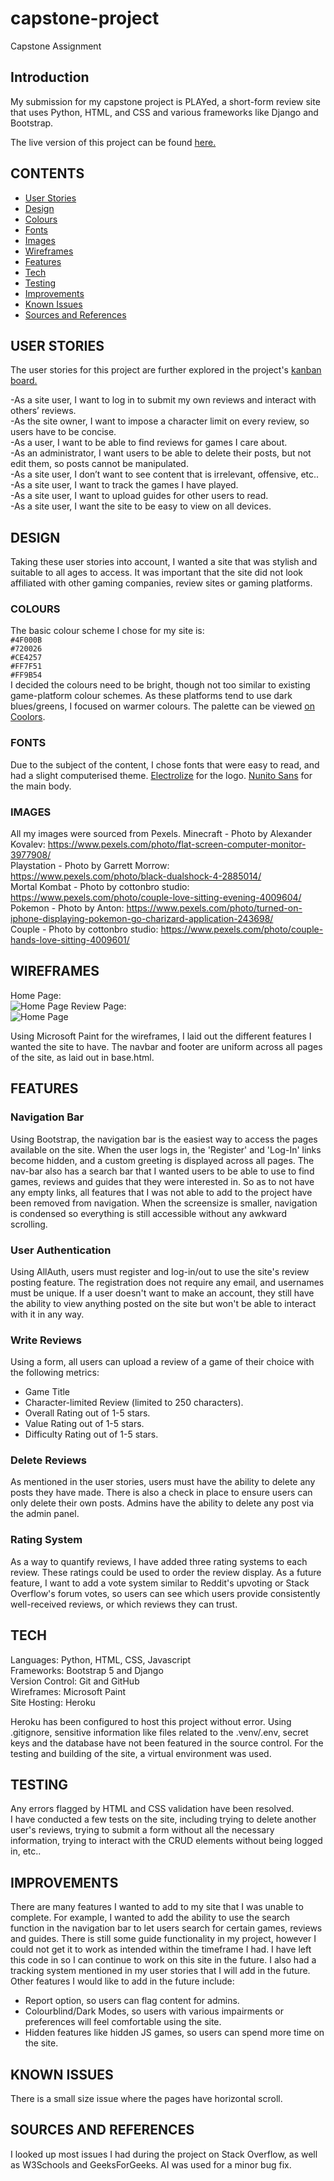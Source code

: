 # capstone-project
Capstone Assignment

## Introduction

My submission for my capstone project is PLAYed, a short-form review site that uses Python, HTML, and CSS and various frameworks like Django and Bootstrap.

The live version of this project can be found <a href="https://played-capstone-project-6a17dbaa5b68.herokuapp.com/" target="blank">here.</a>

## CONTENTS
- [User Stories](#USER-STORIES)
- [Design](#DESIGN)
- [Colours](#COLOURS)
- [Fonts](#FONTS)
- [Images](#IMAGES)
- [Wireframes](#WIREFRAMES)
- [Features](#FEATURES)
- [Tech](#TECH)
- [Testing](#TESTING)
- [Improvements](#IMPROVEMENTS)
- [Known Issues](#KNOWN-ISSUES)
- [Sources and References](#SOURCE)

## USER STORIES
The user stories for this project are further explored in the project's <a href="https://github.com/users/AbraWalker/projects/11" target="blank">kanban board.</a>

-As a site user, I want to log in to submit my own reviews and interact with others’ reviews.</br>
-As the site owner, I want to impose a character limit on every review, so users have to be concise.</br>
-As a user, I want to be able to find reviews for games I care about.</br>
-As an administrator, I want users to be able to delete their posts, but not edit them, so posts cannot be manipulated.</br>
-As a site user, I don’t want to see content that is irrelevant, offensive, etc..</br>
-As a site user, I want to track the games I have played.</br>
-As a site user, I want to upload guides for other users to read.</br>
-As a site user, I want the site to be easy to view on all devices.</br>

## DESIGN
Taking these user stories into account, I wanted a site that was stylish and suitable to all ages to access.
It was important that the site did not look affiliated with other gaming companies, review sites or gaming platforms.

### COLOURS
The basic colour scheme I chose for my site is: </br>
`#4F000B` </br>
`#720026` </br>
`#CE4257` </br>
`#FF7F51` </br>
`#FF9B54` </br>
I decided the colours need to be bright, though not too similar to existing game-platform colour schemes. As these platforms tend to use dark blues/greens, I focused on warmer colours.
The palette can be viewed <a href="https://coolors.co/4f000b-720026-ce4257-ff7f51-ff9b54" target="blank">on Coolors</a>.

### FONTS
Due to the subject of the content, I chose fonts that were easy to read, and had a slight computerised theme.
[Electrolize](https://fonts.google.com/specimen/Electrolize) for the logo.
[Nunito Sans](https://fonts.google.com/specimen/Nunito+Sans) for the main body.

### IMAGES
All my images were sourced from Pexels.
Minecraft - Photo by Alexander Kovalev: https://www.pexels.com/photo/flat-screen-computer-monitor-3977908/ </br>
Playstation - Photo by Garrett Morrow: https://www.pexels.com/photo/black-dualshock-4-2885014/ </br>
Mortal Kombat - Photo by cottonbro studio: https://www.pexels.com/photo/couple-love-sitting-evening-4009604/ </br>
Pokemon - Photo by Anton: https://www.pexels.com/photo/turned-on-iphone-displaying-pokemon-go-charizard-application-243698/ </br>
Couple - Photo by cottonbro studio: https://www.pexels.com/photo/couple-hands-love-sitting-4009601/ </br>

## WIREFRAMES

Home Page: </br>
![Home Page](wireframes/home.png)
Review Page: </br>
![Home Page](wireframes/home2.png)

Using Microsoft Paint for the wireframes, I laid out the different features I wanted the site to have. The navbar and footer are uniform across all pages of the site, as laid out in base.html.

## FEATURES
### Navigation Bar
Using Bootstrap, the navigation bar is the easiest way to access the pages available on the site. When the user logs in, the 'Register' and 'Log-In' links become hidden, and a custom greeting is displayed across all pages. The nav-bar also has a search bar that I wanted users to be able to use to find games, reviews and guides that they were interested in. So as to not have any empty links, all features that I was not able to add to the project have been removed from navigation. When the screensize is smaller, navigation is condensed so everything is still accessible without any awkward scrolling.
### User Authentication
Using AllAuth, users must register and log-in/out to use the site's review posting feature. The registration does not require any email, and usernames must be unique. If a user doesn't want to make an account, they still have the ability to view anything posted on the site but won't be able to interact with it in any way.
### Write Reviews
Using a form, all users can upload a review of a game of their choice with the following metrics:
- Game Title
- Character-limited Review (limited to 250 characters).
- Overall Rating out of 1-5 stars.
- Value Rating out of 1-5 stars.
- Difficulty Rating out of 1-5 stars.
### Delete Reviews
As mentioned in the user stories, users must have the ability to delete any posts they have made. There is also a check in place to ensure users can only delete their own posts. Admins have the ability to delete any post via the admin panel.
### Rating System
As a way to quantify reviews, I have added three rating systems to each review. These ratings could be used to order the review display. As a future feature, I want to add a vote system similar to Reddit's upvoting or Stack Overflow's forum votes, so users can see which users provide consistently well-received reviews, or which reviews they can trust.

## TECH

Languages: Python, HTML, CSS, Javascript </br>
Frameworks: Bootstrap 5 and Django </br>
Version Control: Git and GitHub </br>
Wireframes: Microsoft Paint </br>
Site Hosting: Heroku </br>

Heroku has been configured to host this project without error. Using .gitignore, sensitive information like files related to the .venv/.env, secret keys and the database have not been featured in the source control. For the testing and building of the site, a virtual environment was used.
## TESTING
Any errors flagged by HTML and CSS validation have been resolved.</br>
I have conducted a few tests on the site, including trying to delete another user's reviews, trying to submit a form without all the necessary information, trying to interact with the CRUD elements without being logged in, etc.. 

## IMPROVEMENTS
There are many features I wanted to add to my site that I was unable to complete. For example, I wanted to add the ability to use the search function in the navigation bar to let users search for certain games, reviews and guides. There is still some guide functionality in my project, however I could not get it to work as intended within the timeframe I had. I have left this code in so I can continue to work on this site in the future. I also had a tracking system mentioned in my user stories that I will add in the future.</br>
Other features I would like to add in the future include:
- Report option, so users can flag content for admins.
- Colourblind/Dark Modes, so users with various impairments or preferences will feel comfortable using the site.
- Hidden features like hidden JS games, so users can spend more time on the site.

## KNOWN ISSUES
There is a small size issue where the pages have horizontal scroll.

## SOURCES AND REFERENCES
I looked up most issues I had during the project on Stack Overflow, as well as W3Schools and GeeksForGeeks. AI was used for a minor bug fix.
